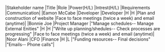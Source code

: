 |Stakeholder name	|Title	|Role	|Power(H/L)	|Intrest(H/L)	|Requirements	|Communication|
|Eamon McCabe	|Developer	|Developer	|H	|H	|Plan and construction of website	|Face to face meetings (twice a week) and email (anytime)|
|Bonnie Joe	|Project Manager	|"Manage schedules-- Manage External Enities"	|H	|H	|"Write up planning/shedules-- Check processes are progressing"	|Face to face meetings (twice a week) and email (anytime)|
|Noor Alani	|CFO	|Finance	|H	|L	|"Funding resources-- Final decisions"	|"Emails-- Phone calls"|
						
